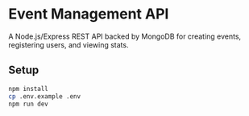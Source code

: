 # Event Management API

A Node.js/Express REST API backed by MongoDB for creating events,
registering users, and viewing stats.

## Setup

```bash
npm install
cp .env.example .env
npm run dev
